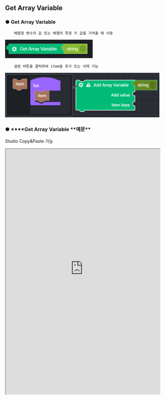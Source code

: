 ## Get Array Variable

### ● Get Array Variable

        배열형 변수의 값 또는 배열의 특정 키 값을 가져올 때 사용

![](../../../img/assets/image%20%28217%29.png)

        설정 버튼을 클릭하여 item을 추가 또는 삭제 가능

![](../../../img/assets/image%20%2872%29.png)

### ● \***\*Get Array Variable **예문\*\*

<p class='comment'>Studio Copy&Paste 가능</p>
<iframe
    src="https://d1sxhpvag16wqc.cloudfront.net/v3.1.0/arrayList/get_arraylist"
    width="100%"
    height="800px"
    allow=""
    sandbox="allow-scripts allow-same-origin" />
<div class="display-pdf">
    <p><img src="../../../img/assets/get_arraylist_example_1.png" alt="" /></p>
    <p><img src="../../../img/assets/get_arraylist_example_2.png" alt="" /></p>
</div>

### ● \***\*Get Array Variable **결과\*\*

```text
{
  "tmpArray02": [
    "value01",
    "value02",
    "value03"
  ],
  "tmpArray03": "value02"
}
```
